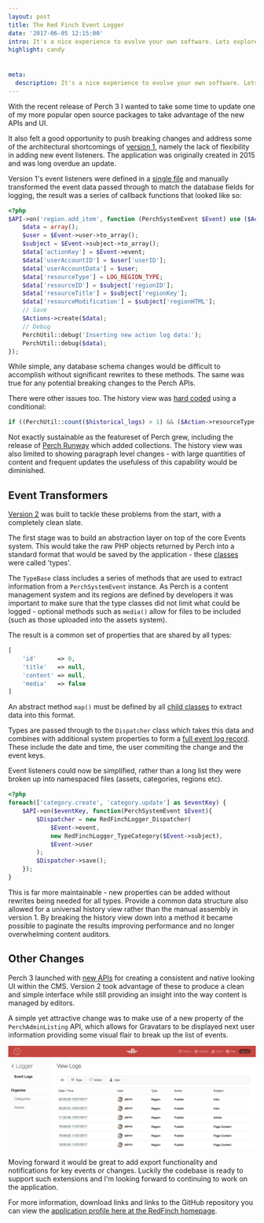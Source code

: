 ```yaml
---
layout: post
title: The Red Finch Event Logger
date: '2017-06-05 12:15:00'
intro: It's a nice experience to evolve your own software. Lets explore the design decisions behind the rebuild of the Perch Event Log application.
highlight: candy


meta:
  description: It's a nice experience to evolve your own software. Lets explore the design decisions behind the rebuild of the Perch Event Log application.
---
```


With the recent release of Perch 3 I wanted to take some time to update one of my more popular open source packages to take advantage of the new APIs and UI. 

It also felt a good opportunity to push breaking changes and address some of the architectural shortcomings of [version 1](https://github.com/Jamesyps/Perch-Activity-Log), namely the lack of flexibility in adding new event listeners. The application was originally created in 2015 and was long overdue an update.

Version 1's event listeners were defined in a [single file](https://github.com/Jamesyps/Perch-Activity-Log/blob/master/addons/apps/jw_activity_log/listeners.php) and manually transformed the event data passed through to match the database fields for logging, the result was a series of callback functions that looked like so:

```php
<?php 
$API->on('region.add_item', function (PerchSystemEvent $Event) use ($Actions) {
    $data = array();
    $user = $Event->user->to_array();
    $subject = $Event->subject->to_array();
    $data['actionKey'] = $Event->event;
    $data['userAccountID'] = $user['userID'];
    $data['userAccountData'] = $user;
    $data['resourceType'] = LOG_REGION_TYPE;
    $data['resourceID'] = $subject['regionID'];
    $data['resourceTitle'] = $subject['regionKey'];
    $data['resourceModification'] = $subject['regionHTML'];
    // Save
    $Actions->create($data);
    // Debug
    PerchUtil::debug('Inserting new action log data:');
    PerchUtil::debug($data);
});
```
While simple, any database schema changes would be difficult to accomplish without significant rewrites to these methods. The same was true for any potential breaking changes to the Perch APIs.

There were other issues too. The history view was [hard coded](https://github.com/Jamesyps/Perch-Activity-Log/blob/master/addons/apps/jw_activity_log/modes/view.post.php#L76) using a conditional:

```php
if ((PerchUtil::count($historical_logs) > 1) && ($Action->resourceType() === LOG_REGION_TYPE)) {
```

Not exactly sustainable as the featureset of Perch grew, including the release of [Perch Runway](https://perchrunway.com) which added collections. The history view was also limited to showing paragraph level changes - with large quantities of content and frequent updates the usefuless of this capability would be diminished.

## Event Transformers

[Version 2](https://github.com/RedFinch/Perch-Event-Log) was built to tackle these problems from the start, with a completely clean slate.

The first stage was to build an abstraction layer on top of the core Events system. This would take the raw PHP objects returned by Perch into a standard format that would be saved by the application - these [classes](https://github.com/RedFinch/Perch-Event-Log/tree/master/perch/addons/apps/redfinch_logger/lib/types) were called 'types'.

The `TypeBase` class includes a series of methods that are used to extract information from a `PerchSystemEvent` instance. As Perch is a content management system and its regions are defined by developers it was important to make sure that the type classes did not limit what could be logged - optional methods such as `media()` allow for files to be included (such as those uploaded into the assets system).

The result is a common set of properties that are shared by all types:

```php
[
    'id'      => 0,
    'title'   => null,
    'content' => null,
    'media'   => false
]
```

An abstract method `map()` must be defined by all [child classes](https://github.com/RedFinch/Perch-Event-Log/blob/master/perch/addons/apps/redfinch_logger/lib/types/RedFinchLogger_TypeRegion.php#L17) to extract data into this format.

Types are passed through to the `Dispatcher` class which takes this data and combines with additional system properties to form a [full event log record](https://github.com/RedFinch/Perch-Event-Log/blob/master/perch/addons/apps/redfinch_logger/lib/RedFinchLogger_Dispatcher.php#L88). These include the date and time, the user commiting the change and the event keys.

Event listeners could now be simplified, rather than a long list they were broken up into namespaced files (assets, categories, regions etc).

```php
<?php
foreach(['category.create', 'category.update'] as $eventKey) {
    $API->on($eventKey, function(PerchSystemEvent $Event){
        $Dispatcher = new RedFinchLogger_Dispatcher(
            $Event->event,
            new RedFinchLogger_TypeCategory($Event->subject),
            $Event->user
        );
        $Dispatcher->save();
    });
}
```

This is far more maintainable - new properties can be added without rewrites being needed for all types. Provide a common data structure also allowed for a universal history view rather than the manual assembly in version 1. By breaking the history view down into a method it became possible to paginate the results improving performance and no longer overwhelming content auditors.

## Other Changes

Perch 3 launched with [new APIs](https://docs.grabaperch.com/api/reference/adminlisting/) for creating a consistent and native looking UI within the CMS. Version 2 took advantage of these to produce a clean and simple interface while still providing an insight into the way content is managed by editors.

A simple yet attractive change was to make use of a new property of the `PerchAdminListing` API, which allows for Gravatars to be displayed next user information providing some visual flair to break up the list of events.

![Event logger view](/assets/resources/blog/redfinch-event-log.png)

Moving forward it would be great to add export functionality and notifications for key events or changes. Luckily the codebase is ready to support such extensions and I'm looking forward to continuing to work on the application.

For more information, download links and links to the GitHub repository you can view the [application profile here at the RedFinch homepage](http://redfinch.org/releases/event-logger).
